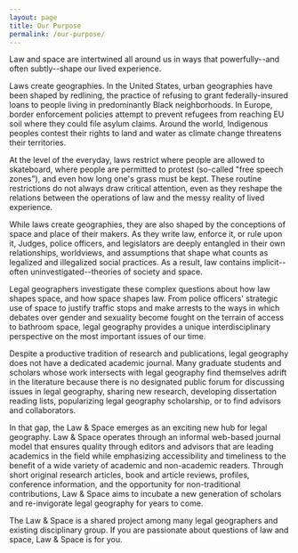 ```yaml
---
layout: page
title: Our Purpose
permalink: /our-purpose/
---
```


Law and space are intertwined all around us in ways that powerfully--and often subtly--shape our lived experience.

Laws create geographies. In the United States, urban geographies have been shaped by redlining, the practice of refusing to grant federally-insured loans to people living in predominantly Black neighborhoods. In Europe, border enforcement policies attempt to prevent refugees from reaching EU soil where they could file asylum claims. Around the world, Indigenous peoples contest their rights to land and water as climate change threatens their territories.

At the level of the everyday, laws restrict where people are allowed to skateboard, where people are permitted to protest (so-called "free speech zones"), and even how long one's grass must be kept. These routine restrictions do not always draw critical attention, even as they reshape the relations between the operations of law and the messy reality of lived experience.

While laws create geographies, they are also shaped by the conceptions of space and place of their makers. As they write law, enforce it, or rule upon it, Judges, police officers, and legislators are deeply entangled in their own relationships, worldviews, and assumptions that shape what counts as legalized and illegalized social practices. As a result, law contains implicit--often uninvestigated--theories of society and space.

Legal geographers investigate these complex questions about how law shapes space, and how space shapes law. From police officers' strategic use of space to justify traffic stops and make arrests to the ways in which debates over gender and sexuality become fought on the terrain of access to bathroom space, legal geography provides a unique interdisciplinary perspective on the most important issues of our time.

Despite a productive tradition of research and publications, legal geography does not have a dedicated academic journal. Many graduate students and scholars whose work intersects with legal geography find themselves adrift in the literature because there is no designated public forum for discussing issues in legal geography, sharing new research, developing dissertation reading lists, popularizing legal geography scholarship, or to find advisors and collaborators.

In that gap, the Law & Space emerges as an exciting new hub for legal geography. Law & Space operates through an informal web-based journal model that ensures quality through editors and advisors that are leading academics in the field while emphasizing accessibility and timeliness to the benefit of a wide variety of academic and non-academic readers. Through short original research articles, book and article reviews, profiles, conference information, and the opportunity for non-traditional contributions, Law & Space aims to incubate a new generation of scholars and re-invigorate legal geography for years to come.

The Law & Space is a shared project among many legal geographers and existing disciplinary group. If you are passionate about questions of law and space, Law & Space is for you.
